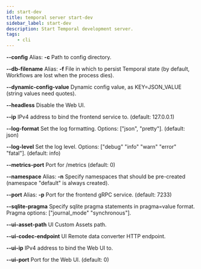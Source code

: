 ```yaml
---
id: start-dev
title: temporal server start-dev
sidebar_label: start-dev
description: Start Temporal development server.
tags:
	- cli
---
```



**--config**
Alias: **-c**
Path to config directory.

**--db-filename**
Alias: **-f**
File in which to persist Temporal state (by default, Workflows are lost when the process dies).

**--dynamic-config-value**
Dynamic config value, as KEY=JSON_VALUE (string values need quotes).

**--headless**
Disable the Web UI.

**--ip**
IPv4 address to bind the frontend service to. (default: 127.0.0.1)

**--log-format**
Set the log formatting. Options: ["json", "pretty"]. (default: json)

**--log-level**
Set the log level. Options: ["debug" "info" "warn" "error" "fatal"]. (default: info)

**--metrics-port**
Port for /metrics (default: 0)

**--namespace**
Alias: **-n**
Specify namespaces that should be pre-created (namespace "default" is always created).

**--port**
Alias: **-p**
Port for the frontend gRPC service. (default: 7233)

**--sqlite-pragma**
Specify sqlite pragma statements in pragma=value format. Pragma options: ["journal_mode" "synchronous"].

**--ui-asset-path**
UI Custom Assets path.

**--ui-codec-endpoint**
UI Remote data converter HTTP endpoint.

**--ui-ip**
IPv4 address to bind the Web UI to.

**--ui-port**
Port for the Web UI. (default: 0)

